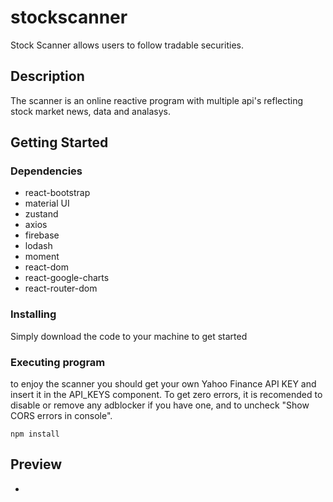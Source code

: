# stockscanner

Stock Scanner allows users to follow tradable securities.

## Description

The scanner is an online reactive program with multiple api's reflecting stock market news, data and analasys.  

## Getting Started

### Dependencies

* react-bootstrap
* material UI
* zustand
* axios
* firebase 
* lodash 
* moment
* react-dom 
* react-google-charts 
* react-router-dom 
  

### Installing

Simply download the code to your machine to get started

### Executing program

to enjoy the scanner you should get your own Yahoo Finance API KEY and insert it in the API_KEYS component.
To get zero errors, it is recomended to disable or remove any adblocker if you have one,
and to uncheck "Show CORS errors in console".
```
npm install
```



## Preview

* [](https://www.youtube.com/watch?v=xxeiIs6_5MI)
